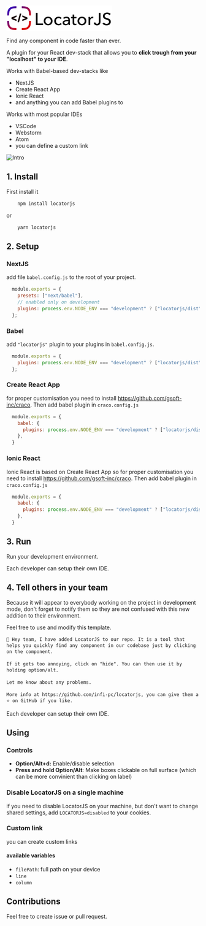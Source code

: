 ![LocatorJS](./docs/logo-noborders.png)

Find any component in code faster than ever.

A plugin for your React dev-stack that allows you to **click trough from your "localhost" to your IDE**.

Works with Babel-based dev-stacks like 
- NextJS 
- Create React App
- Ionic React
- and anything you can add Babel plugins to

Works with most popular IDEs 
- VSCode 
- Webstorm 
- Atom
- you can define a custom link

![Intro](./docs/intro.gif)

## 1. Install

First install it
```sh
    npm install locatorjs
```
or
```sh
    yarn locatorjs
```

## 2. Setup
### NextJS

add file `babel.config.js` to the root of your project.

```javascript
  module.exports = {
    presets: ["next/babel"],
    // enabled only on development
    plugins: process.env.NODE_ENV === "development" ? ["locatorjs/dist"] : [],
  };
```

### Babel

add `"locatorjs"` plugin to your plugins in `babel.config.js`.

```javascript
  module.exports = {
    plugins: process.env.NODE_ENV === "development" ? ["locatorjs/dist"] : [],
  };
```

### Create React App

for proper customisation you need to install https://github.com/gsoft-inc/craco.
Then add babel plugin in `craco.config.js`

```javascript
  module.exports = {
    babel: {
      plugins: process.env.NODE_ENV === "development" ? ["locatorjs/dist"] : [],
    },
  }
```

### Ionic React

Ionic React is based on Create React App so for proper customisation you need to install https://github.com/gsoft-inc/craco.
Then add babel plugin in `craco.config.js`

```javascript
  module.exports = {
    babel: {
      plugins: process.env.NODE_ENV === "development" ? ["locatorjs/dist"] : [],
    },
  }
```

## 3. Run 
 
Run your development environment. 

Each developer can setup their own IDE.

## 4. Tell others in your team

Because it will appear to everybody working on the project in development mode, don't forget to notify them so they are not confused with this new addition to their environment. 

Feel free to use and modify this template.
```
👋 Hey team, I have added LocatorJS to our repo. It is a tool that helps you quickly find any component in our codebase just by clicking on the component.

If it gets too annoying, click on "hide". You can then use it by holding option/alt.

Let me know about any problems. 

More info at https://github.com/infi-pc/locatorjs, you can give them a ⭐️ on GitHub if you like.
```

Each developer can setup their own IDE.

## Using
### Controls
- **Option/Alt+d:** Enable/disable selection
- **Press and hold Option/Alt**: Make boxes clickable on full surface (which can be more convinient than clicking on label)

### Disable LocatorJS on a single machine
if you need to disable LocatorJS on your machine, but don't want to change shared settings, add `LOCATORJS=disabled` to your cookies.

### Custom link
you can create custom links

#### available variables
- `filePath`: full path on your device
- `line`
- `column`

## Contributions
Feel free to create issue or pull request. 